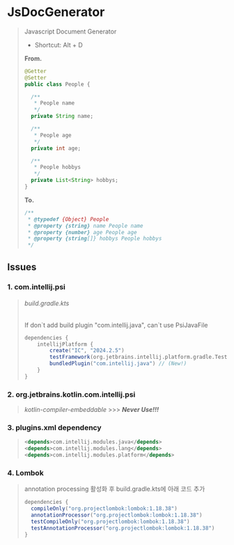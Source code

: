 # JsDocGenerator

> Javascript Document Generator
>
> - Shortcut: Alt + D
>
> **From.**
>
> ```java
> @Getter
> @Setter
> public class People {
> 
>   /**
>    * People name
>    */
>   private String name;
> 
>   /**
>    * People age
>    */
>   private int age;
> 
>   /**
>    * People hobbys
>    */
>   private List<String> hobbys;
> }
> ```
>
> **To.**
>
> ```javascript
> /**
>  * @typedef {Object} People
>  * @property {string} name People name
>  * @property {number} age People age
>  * @property {string[]} hobbys People hobbys
>  */
> ```

## Issues

### 1. com.intellij.psi

> ###### build.gradle.kts
> If don\`t add build plugin "com.intellij.java", can\`t use PsiJavaFile
> ```groovy
> dependencies {
>     intellijPlatform {
>         create("IC", "2024.2.5")
>         testFramework(org.jetbrains.intellij.platform.gradle.TestFrameworkType.Platform)
>         bundledPlugin("com.intellij.java") // (New!)
>     }
> }
> ```

### 2. org.jetbrains.kotlin.com.intellij.psi

> _kotlin-compiler-embeddable_ >>> ***Never Use!!!***

### 3. plugins.xml dependency

> ```xml
> <depends>com.intellij.modules.java</depends>
> <depends>com.intellij.modules.lang</depends>
> <depends>com.intellij.modules.platform</depends>
> ```

### 4. Lombok

> annotation processing 활성화 후 build.gradle.kts에 아래 코드 추가
> ```groovy
> dependencies {
> 	compileOnly("org.projectlombok:lombok:1.18.38")
> 	annotationProcessor("org.projectlombok:lombok:1.18.38")
> 	testCompileOnly("org.projectlombok:lombok:1.18.38")
> 	testAnnotationProcessor("org.projectlombok:lombok:1.18.38")
> }
> ```

